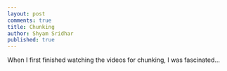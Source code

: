 ```yaml
---
layout: post
comments: true
title: Chunking
author: Shyam Sridhar
published: true
---
```


When I first finished watching the videos for chunking, I was fascinated...
